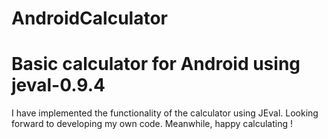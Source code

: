 AndroidCalculator
=================

Basic calculator for Android using jeval-0.9.4
==============================================

I have implemented the functionality of the calculator using JEval. Looking forward to developing my own code. Meanwhile, happy calculating !

